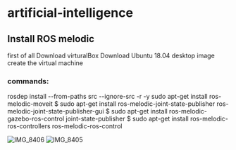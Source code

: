 # artificial-intelligence
## Install ROS melodic
first of all 
Download virturalBox
Download Ubuntu 18.04 desktop image
create the virtual machine
### commands:
rosdep install --from-paths src --ignore-src -r -y
sudo apt-get install ros-melodic-moveit
$ sudo apt-get install ros-melodic-joint-state-publisher ros-melodic-joint-state-publisher-gui
$ sudo apt-get install ros-melodic-gazebo-ros-control joint-state-publisher
$ sudo apt-get install ros-melodic-ros-controllers ros-melodic-ros-control

![IMG_8406](https://github.com/ShahadAlshahrani/artificial-intelligence/assets/139855183/cf72e9fe-a148-457f-9ea2-4e61f809de47)
![IMG_8405](https://github.com/ShahadAlshahrani/artificial-intelligence/assets/139855183/bb01099b-3a54-450f-999c-7d325f28366e)
